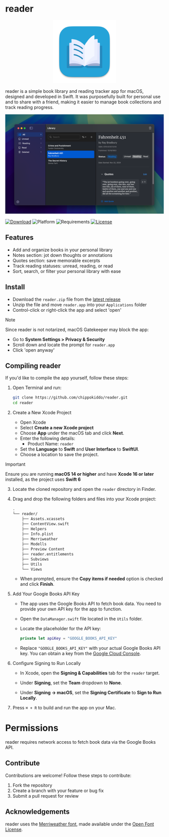 # reader

<div align="center">
    <img src="../reader/Assets.xcassets/AppIcon.appiconset/256x256.png" width="200" height="200">
</div>

reader is a simple book library and reading tracker app for macOS, designed and developed in Swift. It was purposefully built for personal use and to share with a friend, making it easier to manage book collections and track reading progress.

![Screenshot](./assets/img01.png)

[![Download](https://img.shields.io/badge/download-latest-brightgreen?style=flat-square)](https://github.com/chippokiddo/reader/releases/latest)
![Platform](https://img.shields.io/badge/platform-macOS-blue?style=flat-square)
![Requirements](https://img.shields.io/badge/requirements-macOS%2014%2B-fa4e49?style=flat-square)
[![License](https://img.shields.io/github/license/chippokiddo/reader?style=flat-square)](../LICENSE)

## Features

- Add and organize books in your personal library
- Notes section: jot down thoughts or annotations
- Quotes section: save memorable excerpts
- Track reading statuses: unread, reading, or read
- Sort, search, or filter your personal library with ease

## Install

- Download the `reader.zip` file from the [latest release](https://github.com/chippokiddo/reader/releases/latest)
- Unzip the file and move `reader.app` into your `Applications` folder
- Control-click or right-click the app and select 'open'

> [!NOTE]
> Since reader is not notarized, macOS Gatekeeper may block the app:
>
> - Go to **System Settings > Privacy & Security**
> - Scroll down and locate the prompt for `reader.app`
> - Click 'open anyway'

## Compiling reader

If you'd like to compile the app yourself, follow these steps:

1. Open Terminal and run:

   ```bash
   git clone https://github.com/chippokiddo/reader.git
   cd reader
   ```

2. Create a New Xcode Project

   - Open Xcode
   - Select **Create a new Xcode project**
   - Choose **App** under the macOS tab and click **Next**.
   - Enter the following details:
     - Product Name: `reader`
   - Set the **Language** to **Swift** and **User Interface** to **SwiftUI**.
   - Choose a location to save the project.

> [!IMPORTANT]
>
> Ensure you are running **macOS 14 or higher** and have **Xcode 16 or later** installed, as the project uses **Swift 6**

3. Locate the cloned repository and open the `reader` directory in Finder.

4. Drag and drop the following folders and files into your Xcode project:

   ```
   .
   └── reader/
       ├── Assets.xcassets
       ├── ContentView.swift
       ├── Helpers
       ├── Info.plist
       ├── Merriweather
       ├── Modells
       ├── Preview Content
       ├── reader.entitlements
       ├── Subviews
       ├── Utils
       └── Views
   ```

   - When prompted, ensure the **Copy items if needed** option is checked and click **Finish**.

5. Add Your Google Books API Key

   - The app uses the Google Books API to fetch book data. You need to provide your own API key for the app to function.

   - Open the `DataManager.swift` file located in the `Utils` folder.

   - Locate the placeholder for the API key:

     ```swift
     private let apiKey = "GOOGLE_BOOKS_API_KEY"
     ```

   - Replace `"GOOGLE_BOOKS_API_KEY"` with your actual Google Books API key. You can obtain a key from the [Google Cloud Console](https://console.cloud.google.com).

6. Configure Signing to Run Locally

   - In Xcode, open the **Signing & Capabilities** tab for the `reader` target.

   - Under **Signing**, set the **Team** dropdown to **None**.

   - Under **Signing → macOS**, set the **Signing Certificate** to **Sign to Run Locally**.

7. Press `⌘ + R` to build and run the app on your Mac.

# Permissions

reader requires network access to fetch book data via the Google Books API.

## Contribute

Contributions are welcome! Follow these steps to contribute:

1. Fork the repository
2. Create a branch with your feature or bug fix
3. Submit a pull request for review

## Acknowledgements

reader uses the [Merriweather font](https://fonts.google.com/specimen/Merriweather), made available under the [Open Font License](../reader/Merriweather/OFL.txt).
